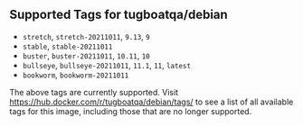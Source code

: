 ## Supported Tags for tugboatqa/debian

* `stretch`, `stretch-20211011`, `9.13`, `9`
* `stable`, `stable-20211011`
* `buster`, `buster-20211011`, `10.11`, `10`
* `bullseye`, `bullseye-20211011`, `11.1`, `11`, `latest`
* `bookworm`, `bookworm-20211011`

The above tags are currently supported. Visit https://hub.docker.com/r/tugboatqa/debian/tags/ to see a list of all available tags for this image, including those that are no longer supported.
